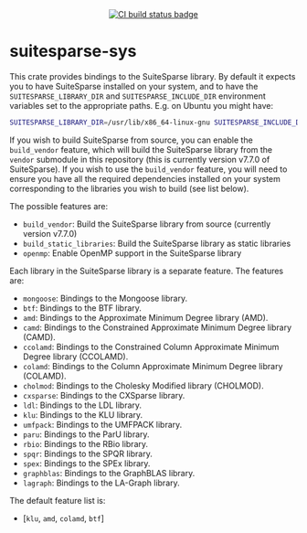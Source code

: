 <div align="center">
<a href="https://github.com/martinjrobins/diffsol/actions/workflows/rust.yml">
    <img src="https://github.com/martinjrobins/diffsol/actions/workflows/rust.yml/badge.svg" alt="CI build status badge">
</a>
</div>

# suitesparse-sys

This crate provides bindings to the SuiteSparse library. By default it expects you to have SuiteSparse installed on your system, and to have the `SUITESPARSE_LIBRARY_DIR` and `SUITESPARSE_INCLUDE_DIR` environment variables set to the appropriate paths.
E.g. on Ubuntu you might have:

```bash
SUITESPARSE_LIBRARY_DIR=/usr/lib/x86_64-linux-gnu SUITESPARSE_INCLUDE_DIR=/usr/include/suitesparse cargo test
```

If you wish to build SuiteSparse from source, you can enable the `build_vendor` feature, which will build the SuiteSparse library from the `vendor` submodule in this repository (this is currently version v7.7.0 of SuiteSparse). If you wish to use the `build_vendor` feature, you will need to ensure you have all the required dependencies installed on your system corresponding to the libraries you wish to build (see list below).


The possible features are:

- `build_vendor`: Build the SuiteSparse library from source (currently version v7.7.0)
- `build_static_libraries`: Build the SuiteSparse library as static libraries
- `openmp`: Enable OpenMP support in the SuiteSparse library

Each library in the SuiteSparse library is a separate feature. The features are:

- `mongoose`: Bindings to the Mongoose library.
- `btf`: Bindings to the BTF library.
- `amd`: Bindings to the Approximate Minimum Degree library (AMD).
- `camd`: Bindings to the Constrained Approximate Minimum Degree library (CAMD).
- `ccolamd`: Bindings to the Constrained Column Approximate Minimum Degree library (CCOLAMD).
- `colamd`: Bindings to the Column Approximate Minimum Degree library (COLAMD).
- `cholmod`: Bindings to the Cholesky Modified library (CHOLMOD).
- `cxsparse`: Bindings to the CXSparse library.
- `ldl`: Bindings to the LDL library.
- `klu`: Bindings to the KLU library.
- `umfpack`: Bindings to the UMFPACK library.
- `paru`: Bindings to the ParU library.
- `rbio`: Bindings to the RBio library.
- `spqr`: Bindings to the SPQR library.
- `spex`: Bindings to the SPEx library.
- `graphblas`: Bindings to the GraphBLAS library.
- `lagraph`: Bindings to the LA-Graph library.

The default feature list is:

- [`klu`, `amd`, `colamd`, `btf`]